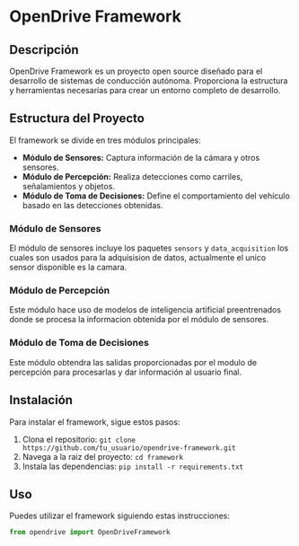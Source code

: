 # OpenDrive Framework

## Descripción
OpenDrive Framework es un proyecto open source diseñado para el desarrollo de sistemas de conducción autónoma. Proporciona la estructura y herramientas necesarias para crear un entorno completo de desarrollo.


## Estructura del Proyecto
El framework se divide en tres módulos principales:
- **Módulo de Sensores:** Captura información de la cámara y otros sensores.
- **Módulo de Percepción:** Realiza detecciones como carriles, señalamientos y objetos.
- **Módulo de Toma de Decisiones:** Define el comportamiento del vehículo basado en las detecciones obtenidas.

### Módulo de Sensores
El módulo de sensores incluye los paquetes `sensors` y `data_acquisition` los cuales son usados para la adquisision de datos, actualmente el unico sensor disponible es la camara.


### Módulo de Percepción
Este módulo hace uso de modelos de inteligencia artificial preentrenados donde se procesa la informacion obtenida por el módulo de sensores.

### Módulo de Toma de Decisiones
Este módulo obtendra las salidas proporcionadas por el modulo de percepción para procesarlas y dar información al usuario final.

## Instalación
Para instalar el framework, sigue estos pasos:
1. Clona el repositorio: `git clone https://github.com/tu_usuario/opendrive-framework.git`
2. Navega a la raiz del proyecto: `cd framework`
3. Instala las dependencias: `pip install -r requirements.txt`

## Uso
Puedes utilizar el framework siguiendo estas instrucciones:
```python
from opendrive import OpenDriveFramework

